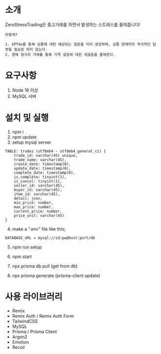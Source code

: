 # 소개

ZeroStressTrading은 중고거래를 하면서 발생하는 스트레스를 줄여줍니다!

```
어떻게?

1. GPT4o를 통해 상품에 대한 예상되는 질문을 미리 생성하여, 상품 판매자의 즉각적인 답변을 필요로 하지 않는다.
2. 경매 형식의 거래를 통해 가격 설정에 대한 귀찮음을 줄여준다.
```

# 요구사항

1. Node 18 이상
2. MySQL 서버

# 설치 및 실행

1. npm i
2. npm update
3. setup mysql server

```
TABLE: trades (utf8mb4 - utf8mb4_general_ci) {
    trade_id: varchar(45) unique,
    trade_name: varchar(45),
    create_date: timestamp(0),
    update_date: timestamp(0),
    complete_date: timestamp(0),
    is_complete: tinyint(1),
    is_cancel: tinyint(1),
    seller_id: varchar(45),
    buyer_id: varchar(45),
    item_id: varchar(45),
    detail: json,
    min_price: number,
    max_price: number,
    current_price: number,
    price_unit: varchar(45)
}
```

4. make a ".env" file like this;

```
DATABASE_URL = mysql://id:pw@host:port/db
```

5. npm run setup
6. npm start


0. npx prisma db pull (get from db)
0. npx prisma generate (prisma-client update)


# 사용 라이브러리

- Remix
- Remix Auth / Remix Auth Form
- TailwindCSS
- MySQL
- Prisma / Prisma Client
- Argon2
- Emotion
- Recoil


